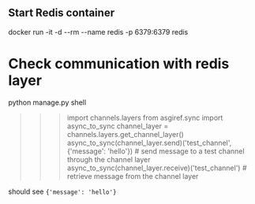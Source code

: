 
## Start Redis container
docker run -it -d --rm --name redis -p 6379:6379 redis

# Check communication with redis layer

python manage.py shell

>>> import channels.layers
>>> from asgiref.sync import async_to_sync
>>> channel_layer = channels.layers.get_channel_layer()
>>> async_to_sync(channel_layer.send)('test_channel', {'message': 'hello'})  # send message to a test channel through the channel layer
>>> async_to_sync(channel_layer.receive)('test_channel')  # retrieve message from the channel layer

should see `{'message': 'hello'}`